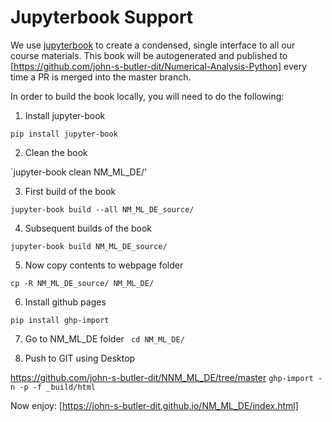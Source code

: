 <!-- #region -->
# Jupyterbook Support

We use [jupyterbook](https://jupyterbook.org/intro.html) to create a condensed,
single interface to all our course materials. This book will be autogenerated
and published to [https://github.com/john-s-butler-dit/Numerical-Analysis-Python] every time
a PR is merged into the master branch.

In order to build the book locally, you will need to do the following:

1. Install jupyter-book 

`pip install jupyter-book`


2. Clean the book


`jupyter-book clean NM_ML_DE/'

3. First build of the book

`jupyter-book build --all NM_ML_DE_source/`

4. Subsequent builds of the book

`jupyter-book build NM_ML_DE_source/`

5. Now copy contents to webpage folder

`cp -R NM_ML_DE_source/ NM_ML_DE/`

6. Install github pages

`pip install ghp-import`


7. Go to NM_ML_DE folder
` cd NM_ML_DE/`

8. Push to GIT using Desktop

https://github.com/john-s-butler-dit/NNM_ML_DE/tree/master
`ghp-import -n -p -f _build/html`


Now enjoy:
[https://john-s-butler-dit.github.io/NM_ML_DE/index.html]
<!-- #endregion -->

```python

```
